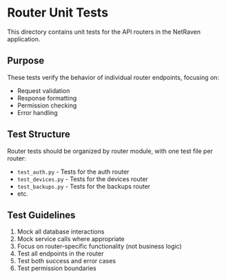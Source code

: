 # Router Unit Tests

This directory contains unit tests for the API routers in the NetRaven application.

## Purpose

These tests verify the behavior of individual router endpoints, focusing on:

- Request validation
- Response formatting
- Permission checking
- Error handling

## Test Structure

Router tests should be organized by router module, with one test file per router:

- `test_auth.py` - Tests for the auth router
- `test_devices.py` - Tests for the devices router
- `test_backups.py` - Tests for the backups router
- etc.

## Test Guidelines

1. Mock all database interactions
2. Mock service calls where appropriate
3. Focus on router-specific functionality (not business logic)
4. Test all endpoints in the router
5. Test both success and error cases
6. Test permission boundaries 